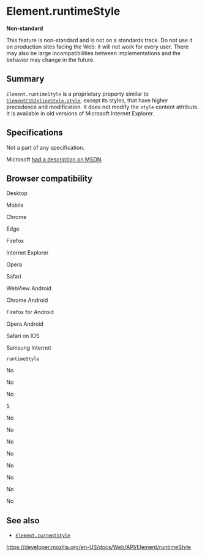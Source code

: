 Element.runtimeStyle
====================

**Non-standard**

This feature is non-standard and is not on a standards track. Do not use it on production sites facing the Web: it will not work for every user. There may also be large incompatibilities between implementations and the behavior may change in the future.

Summary
-------

`Element.runtimeStyle` is a proprietary property similar to [`ElementCSSInlineStyle.style`](../elementcssinlinestyle/style), except its styles, that have higher precedence and modification. It does not modify the `style` content attribute. It is available in old versions of Microsoft Internet Explorer.

Specifications
--------------

Not a part of any specification.

Microsoft [had a description on MSDN](https://web.archive.org/web/20160601091713/https://msdn.microsoft.com/en-us/library/ms535889(v=vs.85).aspx).

Browser compatibility
---------------------

Desktop

Mobile

Chrome

Edge

Firefox

Internet Explorer

Opera

Safari

WebView Android

Chrome Android

Firefox for Android

Opera Android

Safari on IOS

Samsung Internet

`runtimeStyle`

No

No

No

5

No

No

No

No

No

No

No

No

See also
--------

-   [`Element.currentStyle`](currentstyle)

<a href="https://developer.mozilla.org/en-US/docs/Web/API/Element/runtimeStyle" class="_attribution-link">https://developer.mozilla.org/en-US/docs/Web/API/Element/runtimeStyle</a>
